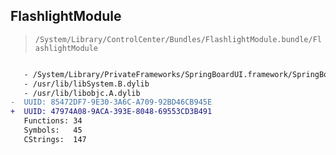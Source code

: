 ## FlashlightModule

> `/System/Library/ControlCenter/Bundles/FlashlightModule.bundle/FlashlightModule`

```diff

   - /System/Library/PrivateFrameworks/SpringBoardUI.framework/SpringBoardUI
   - /usr/lib/libSystem.B.dylib
   - /usr/lib/libobjc.A.dylib
-  UUID: 85472DF7-9E30-3A6C-A709-92BD46CB945E
+  UUID: 47974A08-9ACA-393E-8048-69553CD3B491
   Functions: 34
   Symbols:   45
   CStrings:  147

```
